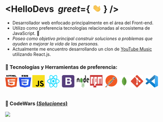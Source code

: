 # <HelloDevs &#8290; _greet_={ <img src="/assets/img/greet.gif" width="30px" height="25px"> } />

- Desarrollador web enfocado principalmente en el área del Front-end.
- Utilizo como preferencia tecnologías relacionadas al ecosistema de JavaScript. 💛
- _Poseo como objetivo principal construir soluciones a problemas que ayuden a mejorar la vida de las personas._
- Actualmente me encuentro desarrollando un clon de [YouTube Music](https://github.com/Pablo-MC/your-music) utilizando React.js.  

### 🔷 Tecnologías y Herramientas de preferencia:   

<img src="/assets/img/html.svg" alt="HTML5 Logo" width="40" height="40"/> <img src="/assets/img/css.svg" alt="CSS3 Logo" width="40" height="40"/> <img src="/assets/img/javascript.svg" alt="JavaScript Logo" width="40" height="40"/> &#8290; <img src="/assets/img/react.svg" alt="React Logo" width="40" height="40"/> &#8290; <img src="/assets/img/bootstrap.svg" alt="Bootstrap Logo" width="40" height="40"/> &#8290; <img src="/assets/img/nodejs.svg" alt="Node.js Logo" width="40" height="40"/> &#8290; <img src="/assets/img/npm.svg" alt="NPM Logo" width="40" height="40"/> &#8290; <img src="/assets/img/postman.svg" alt="Postman Logo" width="40" height="40"/> <img src="/assets/img/mongodb.svg" alt="MongoDB Logo" width="40" height="40"/><img src="/assets/img/git.svg" alt="Git Logo" width="40" height="40"/> &#8290; <img src="/assets/img/vsc.svg" alt="VSC Logo" width="40" height="40"/>

#

### 🔷 CodeWars [(_Soluciones_)](https://www.codewars.com/users/Pablo%20Mart%C3%ADn%20Cruz/completed_solutions)

<img src="https://www.codewars.com/users/Pablo%20Mart%C3%ADn%20Cruz/badges/large">
